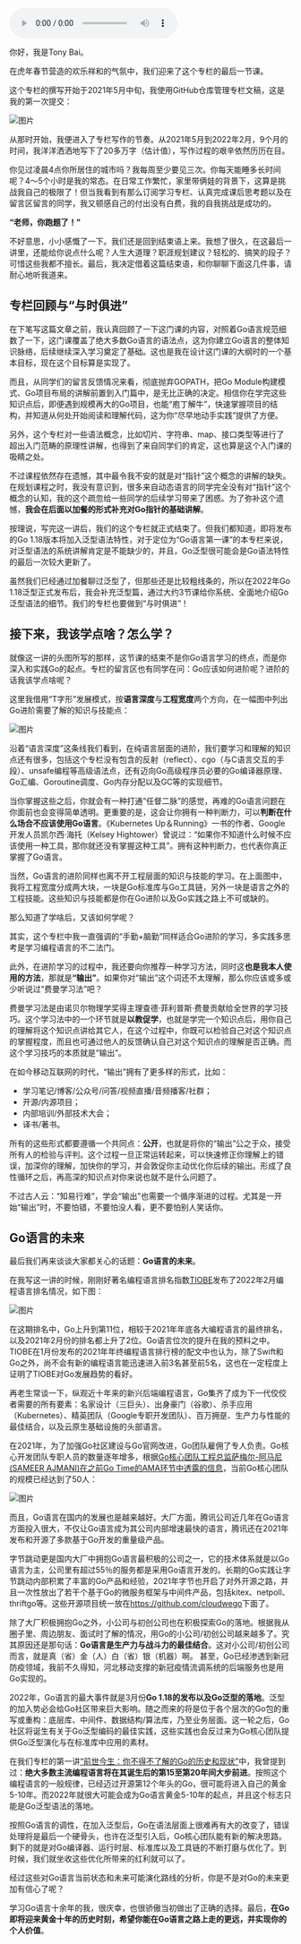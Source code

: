 <audio title="结束语｜和你一起迎接Go的黄金十年" src="https://static001.geekbang.org/resource/audio/52/40/525yy505ebdbd96faebd257655252d40.mp3" controls="controls"></audio> 
<p>你好，我是Tony Bai。</p><p>在虎年春节营造的欢乐祥和的气氛中，我们迎来了这个专栏的最后一节课。</p><p>这个专栏的撰写开始于2021年5月中旬，我使用GitHub仓库管理专栏文稿，这是我的第一次提交：</p><p><img src="https://static001.geekbang.org/resource/image/de/62/de2a005cb6bd57c9b9cb004d2fe20362.png?wh=1068x252" alt="图片"></p><p>从那时开始，我便进入了专栏写作的节奏。从2021年5月到2022年2月，9个月的时间，我洋洋洒洒地写下了20多万字（估计值），写作过程的艰辛依然历历在目。</p><p>你见过凌晨4点你所居住的城市吗？我每周至少要见三次。你每天能睡多长时间呢？4～5个小时是我的常态。在日常工作繁忙，家里带俩娃的背景下，这算是挑战我自己的极限了！但当我看到有那么订阅学习专栏、认真完成课后思考题以及在留言区留言的同学，我又顿感自己的付出没有白费，我的自我挑战是成功的。</p><p><strong>“老师，你跑题了！”</strong></p><p>不好意思，小小感慨了一下。我们还是回到结束语上来。我想了很久，在这最后一讲里，还能给你说点什么呢？人生大道理？职涯规划建议？轻松的、搞笑的段子？可惜这些我都不擅长。最后，我决定借着这篇结束语，和你聊聊下面这几件事，请耐心地听我道来。</p><h2>专栏回顾与“与时俱进”</h2><p>在下笔写这篇文章之前，我认真回顾了一下这门课的内容，对照着Go语言规范细数了一下，这门课覆盖了绝大多数Go语言的语法点，这为你建立Go语言的整体知识脉络，后续继续深入学习奠定了基础。这也是我在设计这门课的大纲时的一个基本目标，现在这个目标算是实现了。</p><!-- [[[read_end]]] --><p>而且，从同学们的留言反馈情况来看，彻底抛弃GOPATH，把Go Module构建模式、Go项目布局的讲解前置到入门篇中，是无比正确的决定。相信你在学完这些知识点后，即便遇到规模再大的Go项目，也能“庖丁解牛”，快速掌握项目的结构，并知道从何处开始阅读和理解代码，这为你“尽早地动手实践”提供了方便。</p><p>另外，这个专栏对一些语法概念，比如切片、字符串、map、接口类型等进行了超出入门范畴的原理性讲解，也得到了来自同学们的肯定，这也算是这个入门课的吸睛之处。</p><p>不过课程依然存在遗憾，其中最令我不安的就是对“指针”这个概念的讲解的缺失。在规划课程之时，我没有意识到，很多来自动态语言的同学完全没有对“指针”这个概念的认知，我的这个疏忽给一些同学的后续学习带来了困惑。为了弥补这个遗憾，<strong>我会在后面以加餐的形式补充对Go指针的基础讲解</strong>。</p><p>按理说，写完这一讲后，我们的这个专栏就正式结束了。但我们都知道，即将发布的Go 1.18版本将加入泛型语法特性，对于定位为“Go语言第一课”的本专栏来说，对泛型语法的系统讲解肯定是不能缺少的，并且，Go泛型很可能会是Go语法特性的最后一次较大更新了。</p><p>虽然我们已经通过加餐聊过泛型了，但那些还是比较粗线条的，所以在2022年Go 1.18泛型正式发布后，我会补充泛型篇，通过大约3节课给你系统、全面地介绍Go泛型语法的细节。我们的专栏也要做到“与时俱进”！</p><h2>接下来，我该学点啥？怎么学？</h2><p>就像这一讲的头图所写的那样，这节课的结束不是你Go语言学习的终点，而是你深入和实践Go的起点。专栏的留言区也有同学在问：Go应该如何进阶呢？进阶的话我该学点啥呢？</p><p>这里我借用“T字形”发展模式，按<strong>语言深度</strong>与<strong>工程宽度</strong>两个方向，在一幅图中列出Go进阶需要了解的知识与技能点：</p><p><img src="https://static001.geekbang.org/resource/image/e4/d6/e42620d46eb73692d9c5c1479d6244d6.jpg?wh=1920x1047" alt="图片"></p><p>沿着“语言深度”这条线我们看到，在纯语言层面的进阶，我们要学习和理解的知识点还有很多，包括这个专栏没有包含的反射（reflect）、cgo（与C语言交互的手段）、unsafe编程等高级语法点，还有迈向Go高级程序员必要的Go编译器原理、Go汇编、Goroutine调度、Go内存分配以及GC等的实现细节。</p><p>当你掌握这些之后，你就会有一种打通“任督二脉”的感觉，再难的Go语言问题在你面前也会变得简单透明。更重要的是，这会让你拥有一种判断力，可以<strong>判断在什么场合不应该使用Go语言</strong>。《Kubernetes Up＆Running》一书的作者、Google开发人员凯尔西·海托（Kelsey Hightower）曾说过：“如果你不知道什么时候不应该使用一种工具，那你就还没有掌握这种工具”。拥有这种判断力，也代表你真正掌握了Go语言。</p><p>当然，Go语言的进阶同样也离不开工程层面的知识与技能的学习。在上面图中，我将工程宽度分成两大块，一块是Go标准库与Go工具链，另外一块是语言之外的工程技能。这些知识与技能都是你在Go进阶以及Go实践之路上不可或缺的。</p><p>那么知道了学啥后，又该如何学呢？</p><p>其实，这个专栏中我一直强调的“手勤+脑勤”同样适合Go进阶的学习，多实践多思考是学习编程语言的不二法门。</p><p>此外，在进阶学习的过程中，我还要向你推荐一种学习方法，同时这<strong>也是我本人使用的方法</strong>，那就是<strong>“输出”</strong>。如果你对“输出”这个词还不太理解，那么你应该或多或少听说过“费曼学习法”吧？</p><p>费曼学习法是由诺贝尔物理学奖得主理查德·菲利普斯·费曼贡献给全世界的学习技巧。这个学习法中的一个环节就是<strong>以教促学</strong>，也就是学完一个知识点后，用你自己的理解将这个知识点讲给其它人，在这个过程中，你既可以检验自己对这个知识点的掌握程度，而且也可通过他人的反馈确认自己对这个知识点的理解是否正确。而这个学习技巧的本质就是“输出”。</p><p>在如今移动互联网的时代，“输出”拥有了更多样的形式，比如：</p><ul>
<li>学习笔记/博客/公众号/问答/视频直播/音频播客/社群；</li>
<li>开源/内源项目；</li>
<li>内部培训/外部技术大会；</li>
<li>译书/著书。</li>
</ul><p>所有的这些形式都要遵循一个共同点：<strong>公开</strong>，也就是将你的“输出”公之于众，接受所有人的检验与评判。这个过程一旦正常运转起来，可以快速修正你理解上的错误，加深你的理解，加快你的学习，并会敦促你主动优化你后续的输出。形成了良性循环之后，再高深的知识点对你来说也就不是什么问题了。</p><p>不过古人云：“知易行难”，学会“输出”也需要一个循序渐进的过程。尤其是一开始“输出”时，不要怕错，不要怕没人看，更不要怕别人笑话你。</p><h2>Go语言的未来</h2><p>最后我们再来谈谈大家都关心的话题：<strong>Go语言的未来</strong>。</p><p>在我写这一讲的时候，刚刚好著名编程语言排名指数<a href="https://www.tiobe.com/tiobe-index/">TIOBE</a>发布了2022年2月编程语言排名情况，如下图：</p><p><img src="https://static001.geekbang.org/resource/image/71/0b/715a7e555baa58dbf9279b51d95acb0b.png?wh=1916x1486" alt="图片"></p><p>在这期排名中，Go上升到第11位，相较于2021年年底各大编程语言的最终排名，以及2021年2月份的排名都上升了2位。Go语言位次的提升在我的预料之中。TIOBE在1月份发布的2021年年终编程语言排行榜的配文中也认为，除了Swift和Go之外，尚不会有新的编程语言能迅速进入前3名甚至前5名，这也在一定程度上证明了TIOBE对Go发展趋势的看好。</p><p>再老生常谈一下，纵观近十年来的新兴后端编程语言，Go集齐了成为下一代佼佼者需要的所有要素：名家设计（三巨头）、出身豪门（谷歌）、杀手应用（Kubernetes）、精英团队（Google专职开发团队）、百万拥趸、生产力与性能的最佳结合，以及云原生基础设施的头部语言。</p><p>在2021年，为了加强Go社区建设与Go官网改进，Go团队雇佣了专人负责。Go核心开发团队专职人员的数量逐年增多，根据<a href="https://changelog.com/gotime/210">Go核心团队工程总监萨梅尔-阿马尼(SAMEER AJMANI)在之前Go Time的AMA环节中透露的信息</a>，当前Go核心团队的规模已经达到了50人：</p><p><img src="https://static001.geekbang.org/resource/image/81/98/81d5425114f6eed69c78124d3a59ea98.jpg?wh=800x111" alt="图片"></p><p>而且，Go语言在国内的发展也是越来越好。大厂方面，腾讯公司近几年在Go语言方面投入很大，不仅让Go语言成为其公司内部增速最快的语言，腾讯还在2021年发布和开源了多款基于Go开发的重量级产品。</p><p>字节跳动更是国内大厂中拥抱Go语言最积极的公司之一，它的技术体系就是以Go语言为主，公司里有超过55％的服务都是采用Go语言开发的。长期的Go实践让字节跳动内部积累了丰富的Go产品和经验，2021年字节也开启了对外开源之路，并且一次性放出了若干个基于Go的微服务框架与中间件产品，包括kitex、netpoll、thriftgo等。这些开源项目统一放在<a href="https://github.com/cloudwego">https://github.com/cloudwego</a>下面了。</p><p>除了大厂积极拥抱Go之外，小公司与初创公司也在积极探索Go的落地。根据我从圈子里、周边朋友、面试时了解的情况，用Go的小公司/初创公司越来越多了。究其原因还是那句话：<strong>Go语言是生产力与战斗力的最佳结合</strong>。这对小公司/初创公司而言，就是真（省）金（人）白（省）银（机器）啊。 甚至，Go已经渗透到新冠防疫领域，我前不久得知，河北移动支撑的新冠疫情流调系统的后端服务也是用Go实现的。</p><p>2022年，Go语言的最大事件就是3月份<strong>Go 1.18的发布以及Go泛型的落地</strong>。泛型的加入势必会给Go社区带来巨大影响。随之而来的将是位于各个层次的Go包的重写或重构：底层库、中间件、数据结构/算法库，乃至业务层面。这一轮之后，Go社区将诞生有关于Go泛型编码的最佳实践，这些实践也会反过来为Go核心团队提供Go泛型演化与在标准库中应用的素材。</p><p>在我们专栏的第一讲<a href="https://time.geekbang.org/column/article/426282">“前世今生：你不得不了解的Go的历史和现状”</a>中，我曾提到过：<strong>绝大多数主流编程语言将在其诞生后的第15至第20年间大步前进</strong>。按照这个编程语言的一般规律，已经迈过开源第12个年头的Go，很可能将进入自己的黄金5-10年。而2022年就很大可能会成为Go语言黄金5-10年的起点，并且这个标志只能是Go泛型语法的落地。</p><p>按照Go语言的调性，在加入泛型后，Go在语法层面上很难再有大的改变了，错误处理将是最后一个硬骨头，也许在泛型引入后，Go核心团队能有新的解决思路。剩下的就是对Go编译器、运行时层、标准库以及工具链的不断打磨与优化了。到时候，我们就坐收这些优化所带来的红利就可以了。</p><p>经过这些对Go语言当前状态和未来可能演化路线的分析，你是不是对Go的未来更加有信心了呢？</p><p>学习Go语言十余年的我，很庆幸，也很骄傲当初做出了正确的选择。最后，<strong>在Go即将迎来黄金十年的历史时刻，希望你能在Go语言之路上走的更远，并实现你的个人价值</strong>。</p><p><a href="https://jinshuju.net/f/AclglJ"><img src="https://static001.geekbang.org/resource/image/0a/25/0a8b8d870401fa225c607450a916f625.jpg?wh=1142x801" alt=""></a></p>